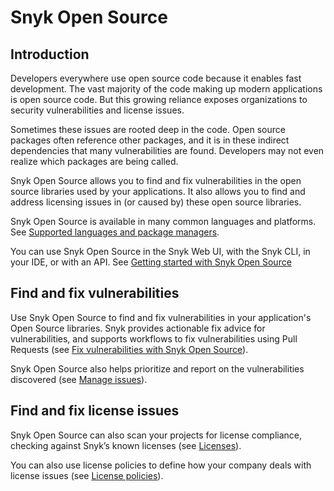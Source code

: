 # Snyk Open Source

## Introduction

Developers everywhere use open source code because it enables fast development. The vast majority of the code making up modern applications is open source code. But this growing reliance exposes organizations to security vulnerabilities and license issues.

Sometimes these issues are rooted deep in the code. Open source packages often reference other packages, and it is in these indirect dependencies that many vulnerabilities are found. Developers may not even realize which packages are being called.

Snyk Open Source allows you to find and fix vulnerabilities in the open source libraries used by your applications. It also allows you to find and address licensing issues in (or caused by) these open source libraries.

Snyk Open Source is available in many common languages and platforms. See [Supported languages and package managers](snyk-open-source-supported-languages-and-package-managers/).

You can use Snyk Open Source in the Snyk Web UI, with the Snyk CLI, in your IDE, or with an API. See [Getting started with Snyk Open Source](getting-started-snyk-open-source.md)

## Find and fix vulnerabilities

Use Snyk Open Source to find and fix vulnerabilities in your application's Open Source libraries. Snyk provides actionable fix advice for vulnerabilities, and supports workflows to fix vulnerabilities using Pull Requests (see [Fix vulnerabilities with Snyk Open Source](automatic-and-manual-prs-with-snyk-open-source/)).

Snyk Open Source also helps prioritize and report on the vulnerabilities discovered (see [Manage issues](../../manage-issues/)).

## Find and fix license issues

Snyk Open Source can also scan your projects for license compliance, checking against Snyk’s known licenses (see [Licenses](licenses/)).

You can also use license policies to define how your company deals with license issues (see [License policies](license-policies/)).
